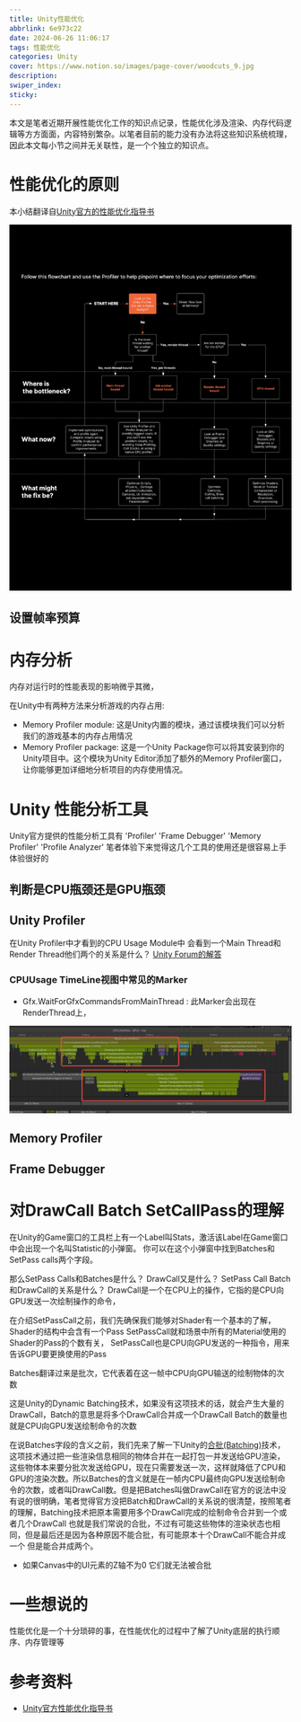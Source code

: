 ```yaml
---
title: Unity性能优化
abbrlink: 6e973c22
date: 2024-06-26 11:06:17
tags: 性能优化
categories: Unity
cover: https://www.notion.so/images/page-cover/woodcuts_9.jpg
description:
swiper_index:
sticky:
---
```


本文是笔者近期开展性能优化工作的知识点记录，性能优化涉及渲染、内存代码逻辑等方方面面，内容特别繁杂。以笔者目前的能力没有办法将这些知识系统梳理，因此本文每小节之间并无关联性，是一个个独立的知识点。

# 性能优化的原则

本小结翻译自[Unity官方的性能优化指导书](https://unity.com/cn/resources/ultimate-guide-to-profiling-unity-games)

![](Unity性能优化/Ultimate_Guide_to_Profiling_Unity_Games-19.jpg)

## 设置帧率预算





# 内存分析

内存对运行时的性能表现的影响微乎其微，

在Unity中有两种方法来分析游戏的内存占用:

- Memory Profiler module: 这是Unity内置的模块，通过该模块我们可以分析我们的游戏基本的内存占用情况
- Memory Profiler package: 这是一个Unity Package你可以将其安装到你的Unity项目中。这个模块为Unity Editor添加了额外的Memory Profiler窗口，让你能够更加详细地分析项目的内存使用情况。



# Unity 性能分析工具

Unity官方提供的性能分析工具有 'Profiler' 'Frame Debugger' 'Memory Profiler' 'Profile Analyzer'
笔者体验下来觉得这几个工具的使用还是很容易上手体验很好的

## 判断是CPU瓶颈还是GPU瓶颈

## Unity Profiler

在Unity Profiler中才看到的CPU Usage Module中 会看到一个Main Thread和Render Thread他们两个的关系是什么？
[Unity Forum的解答](https://forum.unity.com/threads/what-exactly-is-happening-in-the-renderthread.1011172/)

### CPUUsage TimeLine视图中常见的Marker

- Gfx.WaitForGfxCommandsFromMainThread : 此Marker会出现在RenderThread上，

![](Unity性能优化/image.png)

## Memory Profiler

## Frame Debugger

# 对DrawCall Batch SetCallPass的理解

在Unity的Game窗口的工具栏上有一个Label叫Stats，激活该Label在Game窗口中会出现一个名叫Statistic的小弹窗。
你可以在这个小弹窗中找到Batches和SetPass calls两个字段。

那么SetPass Calls和Batches是什么？
DrawCall又是什么？
SetPass Call Batch和DrawCall的关系是什么？
DrawCall是一个在CPU上的操作，它指的是CPU向GPU发送一次绘制操作的命令，

在介绍SetPassCall之前，我们先确保我们能够对Shader有一个基本的了解，Shader的结构中会含有一个Pass
SetPassCall就和场景中所有的Material使用的Shader的Pass的个数有关， SetPassCall也是CPU向GPU发送的一种指令，用来告诉GPU要更换使用的Pass

Batches翻译过来是批次，它代表着在这一帧中CPU向GPU输送的绘制物体的次数

这是Unity的Dynamic Batching技术，如果没有这项技术的话，就会产生大量的DrawCall，Batch的意思是将多个DrawCall合并成一个DrawCall Batch的数量也就是CPU向GPU发送绘制命令的次数

在说Batches字段的含义之前，我们先来了解一下Unity的[合批(Batching)](https://docs.unity3d.com/Manual/DrawCallBatching.html)技术，这项技术通过把一些渲染信息相同的物体合并在一起打包一并发送给GPU渲染，这些物体本来要分批次发送给GPU，现在只需要发送一次，这样就降低了CPU和GPU的渲染次数。所以Batches的含义就是在一帧内CPU最终向GPU发送绘制命令的次数，或者叫DrawCall数。但是把Batches叫做DrawCall在官方的说法中没有说的很明确，笔者觉得官方没把Batch和DrawCall的关系说的很清楚，按照笔者的理解，Batching技术把原本需要用多个DrawCall完成的绘制命令合并到一个或者几个DrawCall 也就是我们常说的合批，不过有可能这些物体的渲染状态也相同，但是最后还是因为各种原因不能合批，有可能原本十个DrawCall不能合并成一个 但是能合并成两个。


- 如果Canvas中的UI元素的Z轴不为0 它们就无法被合批
  





# 一些想说的













性能优化是一个十分琐碎的事，在性能优化的过程中了解了Unity底层的执行顺序、内存管理等




# 参考资料

- [Unity官方性能优化指导书](https://unity.com/cn/resources/ultimate-guide-to-profiling-unity-games)




